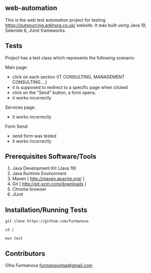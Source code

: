 ## web-automation

This is the web test automation project for testing https://outsourcing.ankhora.co.uk/ website. It was built using Java 19, Selenide 6, JUnit frameworks.

## Tests

Project has a test class which represents the following scenario:
  
 Main page:
  * click on each section (IT CONSULTING, MANAGEMENT CONSULTING....) 
  * it is supposed to redirect to a specific page when clicked
  * click on the "Send" button, a form opens.
  * it works incorrectly

Services page:
  * it works incorrectly

 Form Send:
  * send form was tested
  * it works incorrectly
## Prerequisites Software/Tools

1. Java Development Kit (Java 19)
2. Java Runtime Environment
3. Maven [ http://maven.apache.org/ ]
4. Git [ http://git-scm.com/downloads ]
5. Chrome browser
6. JUnit

## Installation/Running Tests

`git clone https://github.com/Furmanova`

`cd /`

`mvn test`

## Contributors

Olha Furmanova furmanovolga@gmail.com
